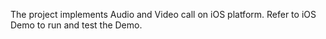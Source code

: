 The project implements Audio and Video call on iOS platform. Refer to iOS Demo to run and test the Demo.
